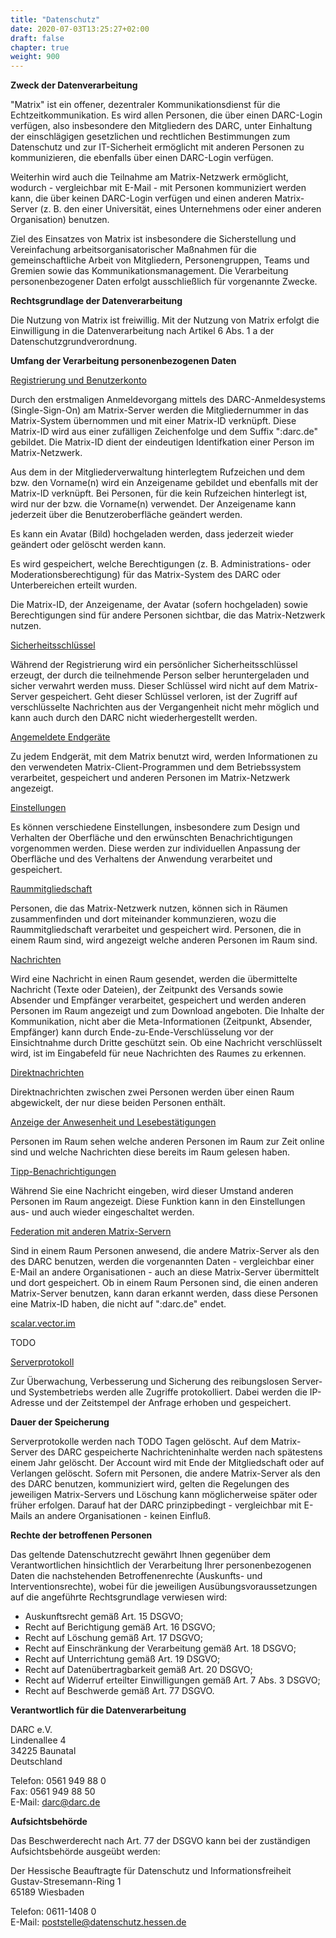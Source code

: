 ```yaml
---
title: "Datenschutz"
date: 2020-07-03T13:25:27+02:00
draft: false
chapter: true
weight: 900
---
```


**Zweck der Datenverarbeitung**

"Matrix" ist ein offener, dezentraler Kommunikationsdienst für die Echtzeitkommunikation. Es wird allen Personen, die über einen DARC-Login verfügen, also insbesondere den Mitgliedern des DARC, unter Einhaltung der einschlägigen gesetzlichen und rechtlichen Bestimmungen zum Datenschutz und zur IT-Sicherheit ermöglicht mit anderen Personen zu kommunizieren, die ebenfalls über einen DARC-Login verfügen.

Weiterhin wird auch die Teilnahme am Matrix-Netzwerk ermöglicht, wodurch - vergleichbar mit E-Mail - mit Personen kommuniziert werden kann, die über keinen DARC-Login verfügen und einen anderen Matrix-Server (z. B. den einer Universität, eines Unternehmens oder einer anderen Organisation) benutzen.

Ziel des Einsatzes von Matrix ist insbesondere die Sicherstellung und Vereinfachung arbeitsorganisatorischer Maßnahmen für die gemeinschaftliche Arbeit von Mitgliedern, Personengruppen, Teams und Gremien sowie das Kommunikationsmanagement. Die Verarbeitung personenbezogener Daten erfolgt ausschließlich für vorgenannte Zwecke.

**Rechtsgrundlage der Datenverarbeitung**

Die Nutzung von Matrix ist freiwillig. Mit der Nutzung von Matrix erfolgt die Einwilligung in die Datenverarbeitung nach Artikel 6 Abs. 1 a der Datenschutzgrundverordnung.

**Umfang der Verarbeitung personenbezogenen Daten**

<u>Registrierung und Benutzerkonto</u>

Durch den erstmaligen Anmeldevorgang mittels des DARC-Anmeldesystems (Single-Sign-On) am Matrix-Server werden die Mitgliedernummer in das Matrix-System übernommen und mit einer Matrix-ID verknüpft. Diese Matrix-ID wird aus einer zufälligen Zeichenfolge und dem Suffix ":darc.de" gebildet. Die Matrix-ID dient der eindeutigen Identifkation einer Person im Matrix-Netzwerk.

Aus dem in der Mitgliederverwaltung hinterlegtem Rufzeichen und dem bzw. den Vorname(n) wird ein Anzeigename gebildet und ebenfalls mit der Matrix-ID verknüpft. Bei Personen, für die kein Rufzeichen hinterlegt ist, wird nur der bzw. die Vorname(n) verwendet. Der Anzeigename kann jederzeit über die Benutzeroberfläche geändert werden.

Es kann ein Avatar (Bild) hochgeladen werden, dass jederzeit wieder geändert oder gelöscht werden kann.

Es wird gespeichert, welche Berechtigungen (z. B. Administrations- oder Moderationsberechtigung) für das Matrix-System des DARC oder Unterbereichen erteilt wurden.

Die Matrix-ID, der Anzeigename, der Avatar (sofern hochgeladen) sowie Berechtigungen sind für andere Personen sichtbar, die das Matrix-Netzwerk nutzen.

<u>Sicherheitsschlüssel</u>

Während der Registrierung wird ein persönlicher Sicherheitsschlüssel erzeugt, der durch die teilnehmende Person selber heruntergeladen und sicher verwahrt werden muss. Dieser Schlüssel wird nicht auf dem Matrix-Server gespeichert. Geht dieser Schlüssel verloren, ist der Zugriff auf verschlüsselte Nachrichten aus der Vergangenheit nicht mehr möglich und kann auch durch den DARC nicht wiederhergestellt werden.

<u>Angemeldete Endgeräte</u>

Zu jedem Endgerät, mit dem Matrix benutzt wird, werden Informationen zu den verwendeten Matrix-Client-Programmen und dem Betriebssystem verarbeitet, gespeichert und anderen Personen im Matrix-Netzwerk angezeigt.

<u>Einstellungen</u>

Es können verschiedene Einstellungen, insbesondere zum Design und Verhalten der Oberfläche und den erwünschten Benachrichtigungen vorgenommen werden. Diese werden zur individuellen Anpassung der Oberfläche und des Verhaltens der Anwendung verarbeitet und gespeichert.

<u>Raummitgliedschaft</u>

Personen, die das Matrix-Netzwerk nutzen, können sich in Räumen zusammenfinden und dort miteinander kommunzieren, wozu die Raummitgliedschaft verarbeitet und gespeichert wird. Personen, die in einem Raum sind, wird angezeigt welche anderen Personen im Raum sind.

<u>Nachrichten</u>

Wird eine Nachricht in einen Raum gesendet, werden die übermittelte Nachricht (Texte oder Dateien), der Zeitpunkt des Versands sowie Absender und Empfänger verarbeitet, gespeichert und werden anderen Personen im Raum angezeigt und zum Download angeboten. Die Inhalte der Kommunikation, nicht aber die Meta-Informationen (Zeitpunkt, Absender, Empfänger) kann durch Ende-zu-Ende-Verschlüsselung vor der Einsichtnahme durch Dritte geschützt sein. Ob eine Nachricht verschlüsselt wird, ist im Eingabefeld für neue Nachrichten des Raumes zu erkennen.

<u>Direktnachrichten</u>

Direktnachrichten zwischen zwei Personen werden über einen Raum abgewickelt, der nur diese beiden Personen enthält.

<u>Anzeige der Anwesenheit und Lesebestätigungen</u>

Personen im Raum sehen welche anderen Personen im Raum zur Zeit online sind und welche Nachrichten diese bereits im Raum gelesen haben.

<u>Tipp-Benachrichtigungen</u>

Während Sie eine Nachricht eingeben, wird dieser Umstand anderen Personen im Raum angezeigt. Diese Funktion kann in den Einstellungen aus- und auch wieder eingeschaltet werden.

<u>Federation mit anderen Matrix-Servern</u>

Sind in einem Raum Personen anwesend, die andere Matrix-Server als den des DARC benutzen, werden die vorgenannten Daten - vergleichbar einer E-Mail an andere Organisationen - auch an diese Matrix-Server übermittelt und dort gespeichert. Ob in einem Raum Personen sind, die einen anderen Matrix-Server benutzen, kann daran erkannt werden, dass diese Personen eine Matrix-ID haben, die nicht auf ":darc.de" endet.

<u>scalar.vector.im</u>

TODO

<u>Serverprotokoll</u>

Zur Überwachung, Verbesserung und Sicherung des reibungslosen Server- und Systembetriebs werden alle Zugriffe protokolliert. Dabei werden die IP-Adresse und der Zeitstempel der Anfrage erhoben und gespeichert.

**Dauer der Speicherung**

Serverprotokolle werden nach TODO Tagen gelöscht. Auf dem Matrix-Server des DARC gespeicherte Nachrichteninhalte werden nach spätestens einem Jahr gelöscht. Der Account wird mit Ende der Mitgliedschaft oder auf Verlangen gelöscht. Sofern mit Personen, die andere Matrix-Server als den des DARC benutzen, kommuniziert wird, gelten die Regelungen des jeweiligen Matrix-Servers und Löschung kann möglicherweise später oder früher erfolgen. Darauf hat der DARC prinzipbedingt - vergleichbar mit E-Mails an andere Organisationen - keinen Einfluß.

**Rechte der betroffenen Personen**

Das geltende Datenschutzrecht gewährt Ihnen gegenüber dem Verantwortlichen hinsichtlich der Verarbeitung Ihrer personenbezogenen Daten die nachstehenden Betroffenenrechte (Auskunfts- und Interventionsrechte), wobei für die jeweiligen Ausübungsvoraussetzungen auf die angeführte Rechtsgrundlage verwiesen wird:

* Auskunftsrecht gemäß Art. 15 DSGVO;
* Recht auf Berichtigung gemäß Art. 16 DSGVO;
* Recht auf Löschung gemäß Art. 17 DSGVO;
* Recht auf Einschränkung der Verarbeitung gemäß Art. 18 DSGVO;
* Recht auf Unterrichtung gemäß Art. 19 DSGVO;
* Recht auf Datenübertragbarkeit gemäß Art. 20 DSGVO;
* Recht auf Widerruf erteilter Einwilligungen gemäß Art. 7 Abs. 3 DSGVO;
* Recht auf Beschwerde gemäß Art. 77 DSGVO.

**Verantwortlich für die Datenverarbeitung**

DARC e.V.<br>
Lindenallee 4<br>
34225 Baunatal<br>
Deutschland

Telefon: 0561 949 88 0<br>
Fax: 0561 949 88 50<br>
E-Mail: darc@darc.de<br>

**Aufsichtsbehörde**

Das Beschwerderecht nach Art. 77 der DSGVO kann bei der zuständigen Aufsichtsbehörde ausgeübt werden:

Der Hessische Beauftragte für Datenschutz und Informationsfreiheit<br>
Gustav-Stresemann-Ring 1<br>
65189 Wiesbaden

Telefon: 0611-1408 0<br>
E-Mail: poststelle@datenschutz.hessen.de


